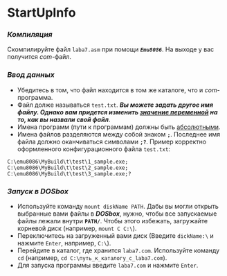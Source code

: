 # StartUpInfo
### _Компиляция_
Скомпилируйте файл `laba7.asm` при помощи ***`Emu8086`***. На выходе у вас получится _com_-файл. 
### _Ввод данных_
* Убедитесь в том, что файл находится в том же каталоге, что и _com_-программа.
* Файл долже называться `test.txt`. ***Вы можете задать другое имя файлу. Однако вам придется изменить [значение переменной](https://github.com/pinkyfox/asm/blob/4d00123afdeb8a05d2b09b8b5714580bcb509303/laba-7/laba7.asm#L185) на то, как вы назвали свой файл***.
* Имена программ (пути к программам) должны быть [абсолютными](https://docs.microsoft.com/ru-ru/dotnet/standard/io/file-path-formats).
* Имена файлов разделяются между собой знаком **`;`**. Последнее имя файла должно оканчиваться символами **`;?`**. Пример корректно оформленного конфигурационного файла `test.txt`:
```
C:\emu8086\MyBuild\t\test\1_sample.exe;
C:\emu8086\MyBuild\t\test\2_sample.exe;
C:\emu8086\MyBuild\t\test\3_sample.exe;?
```
### _Запуск в DOSbox_
* Используйте команду `mount diskName PATH`. Дабы вы могли открыть выбранные вами файлы в ***DOSbox***, нужно, чтобы все запускаемые файлы лежали внутри **`PATH/`**. Чтобы этого избежать, загружайте корневой диск (например, `mount C C:\`).
* Переключитесь на загруженный вами диск (Введите `dickName:\` и нажмите `Enter`, например, `C:\`).
* Перейдите в каталог, где хранится `laba7.com`. Используйте команду `cd` (например, `cd C:\путь_к_каталогу_с_laba7.com`).
* Для запуска программы введите `laba7.com` и нажмите `Enter`. 
